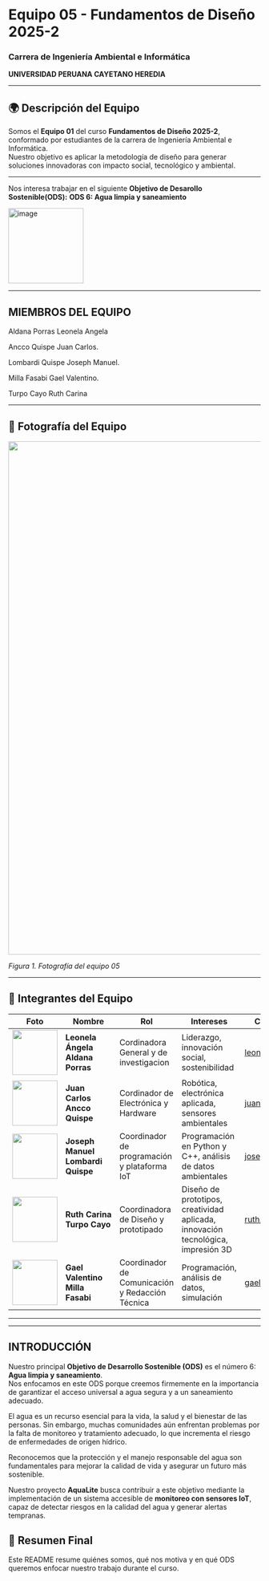 # Equipo 05 - Fundamentos de Diseño 2025-2  
### Carrera de Ingeniería Ambiental e Informática
**UNIVERSIDAD PERUANA CAYETANO HEREDIA**

---

## 🌍 Descripción del Equipo  
Somos el **Equipo 01** del curso **Fundamentos de Diseño 2025-2**, conformado por estudiantes de la carrera de Ingeniería Ambiental e Informática.  
Nuestro objetivo es aplicar la metodología de diseño para generar soluciones innovadoras con impacto social, tecnológico y ambiental.

---
Nos interesa trabajar en el siguiente **Objetivo de Desarollo Sostenible(ODS):**
**ODS  6: Agua limpia y saneamiento**

<img width="150" height="150" alt="image" src="https://github.com/user-attachments/assets/e6dfc561-307a-44df-825c-c87b76351bd1" />

---

## MIEMBROS DEL EQUIPO

Aldana Porras Leonela Angela

Ancco Quispe Juan Carlos.

Lombardi Quispe Joseph Manuel.

Milla Fasabi Gael Valentino.

Turpo Cayo Ruth Carina



---

## 📸 Fotografía del Equipo  
<p align="center">
  <img width="1536" height="1024" alt="aaaa1" src="https://github.com/user-attachments/assets/48eadf0a-f46f-4aa0-bfd9-491a33616fda" />

  <em>Figura 1. Fotografía del equipo 05</em>
</p>

---

## 👥 Integrantes del Equipo

| Foto | Nombre | Rol | Intereses | Correo Electronico |
|------|--------|-----|-----------|--------------------|
| <img src="/Recursos/Imágenes/integrante1.png" width="90"/> | **Leonela Ángela Aldana Porras** | Cordinadora General y de investigacion | Liderazgo, innovación social, sostenibilidad | leonela.aldana@upch.pe|
| <img src="/Recursos/Imágenes/integrante2.png" width="90"/> | **Juan Carlos Ancco Quispe** | Cordinador de Electrónica y Hardware | Robótica, electrónica aplicada, sensores ambientales | juan.ancco@upch.pe
| <img src="/Recursos/Imágenes/integrante1.png" width="90"/> | **Joseph Manuel Lombardi Quispe** | Coordinador de programación y plataforma IoT | Programación en Python y C++, análisis de datos ambientales | joseph.lonardi@upch.pe
| <img src="/Recursos/Imágenes/integrante2.png" width="90"/> | **Ruth Carina Turpo Cayo** | Coordinadora de Diseño y prototipado | Diseño de prototipos, creatividad aplicada, innovación tecnológica, impresión 3D | ruth.turpo@upch.pe
| <img src="/Recursos/Imágenes/integrante1.png" width="90"/> | **Gael Valentino Milla Fasabi** | Coordinador de Comunicación y Redacción Técnica | Programación, análisis de datos, simulación | gael.milla@upch.pe

---



---

## INTRODUCCIÓN  

Nuestro principal **Objetivo de Desarrollo Sostenible (ODS)** es el número 6: **Agua limpia y saneamiento**.  
Nos enfocamos en este ODS porque creemos firmemente en la importancia de garantizar el acceso universal a agua segura y a un saneamiento adecuado.  

El agua es un recurso esencial para la vida, la salud y el bienestar de las personas. Sin embargo, muchas comunidades aún enfrentan problemas por la falta de monitoreo y tratamiento adecuado, lo que incrementa el riesgo de enfermedades de origen hídrico.  

Reconocemos que la protección y el manejo responsable del agua son fundamentales para mejorar la calidad de vida y asegurar un futuro más sostenible.  

Nuestro proyecto **AquaLite** busca contribuir a este objetivo mediante la implementación de un sistema accesible de **monitoreo con sensores IoT**, capaz de detectar riesgos en la calidad del agua y generar alertas tempranas.

## 📌 Resumen Final  
Este README resume quiénes somos, qué nos motiva y en qué ODS queremos enfocar nuestro trabajo durante el curso.  
